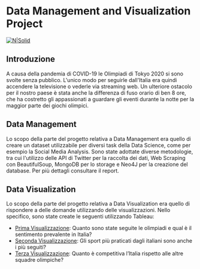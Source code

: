 # Data Management and Visualization Project

[![N|Solid](https://cldup.com/dTxpPi9lDf.thumb.png)](https://nodesource.com/products/nsolid)

## Introduzione
 A causa della pandemia di COVID-19 le Olimpiadi di Tokyo 2020 si sono svolte senza pubblico. L'unico modo per seguirle dall'Italia era quindi accendere la televisione o vederle via streaming web. Un ulteriore ostacolo per il nostro paese è stata anche la differenza di fuso orario di ben 8 ore, che ha costretto gli appassionati a guardare gli eventi durante la notte per la maggior parte dei giochi olimpici.

## Data Management
Lo scopo della parte del progetto relativa a Data Management era quello di creare un dataset utilizzabile per diversi task della Data Science, come per esempio la Social Media Analysis. Sono state adottate diverse metodologie, tra cui l'utilizzo delle API di Twitter per la raccolta dei dati, Web Scraping con BeautifulSoup, MongoDB per lo storage e Neo4J per la creazione del database. Per più dettagli consultare il report.

## Data Visualization
Lo scopo della parte del progetto relativa a Data Visualization era quello di rispondere a delle domande utilizzando delle visualizzazioni. Nello specifico, sono state create le seguenti utilizzando Tableau:

- [Prima Visualizzazione](https://public.tableau.com/app/profile/matteo.campironi/viz/shared/47RCYBM73 "Prima Visualizzazione"): Quanto sono state seguite le olimpiadi e qual è il sentimento prevalente in Italia?
- [Seconda Visualizzazione](https://public.tableau.com/app/profile/lauracavenati/viz/disciplinepiseguiteepraticatedef/Dashboardcolorebinsdef "Seconda Visualizzazione"): Gli sport più praticati dagli italiani sono anche i più seguiti?
- [Terza Visualizzazione](https://public.tableau.com/app/profile/serena.di.maggio/viz/shared/NDFJQJSS3 "Terza Visualizzazione"): Quanto è competitiva l’Italia rispetto alle altre squadre olimpiche?
